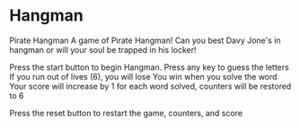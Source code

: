 # Hangman
Pirate Hangman
A game of Pirate Hangman! Can you best Davy Jone's in hangman or will your soul be trapped in his locker!

Press the start button to begin Hangman. 
Press any key to guess the letters
If you run out of lives (6), you will lose
You win when you solve the word
Your score will increase by 1 for each word solved, counters will be restored to 6

Press the reset button to restart the game, counters, and score